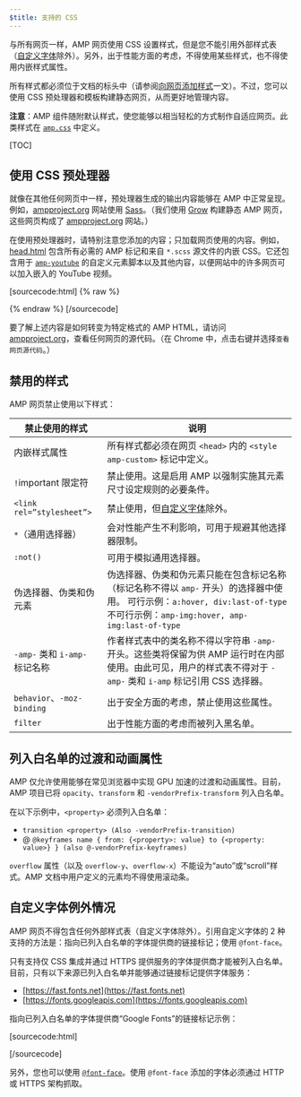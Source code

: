 ```yaml
---
$title: 支持的 CSS
---
```



与所有网页一样，AMP 网页使用 CSS 设置样式，但是您不能引用外部样式表（[自定义字体](#自定义字体例外情况)除外）。另外，出于性能方面的考虑，不得使用某些样式，也不得使用内嵌样式属性。

所有样式都必须位于文档的标头中（请参阅[向网页添加样式](/zh_cn/docs/guides/debug/validate.html)一文）。不过，您可以使用 CSS 预处理器和模板构建静态网页，从而更好地管理内容。

**注意**：AMP 组件随附默认样式，使您能够以相当轻松的方式制作自适应网页。此类样式在 [`amp.css`](https://github.com/ampproject/amphtml/blob/master/css/amp.css) 中定义。

[TOC]

## 使用 CSS 预处理器

就像在其他任何网页中一样，预处理器生成的输出内容能够在 AMP 中正常呈现。例如，[ampproject.org](https://www.ampproject.org/) 网站使用 [Sass](http://sass-lang.com/)。（我们使用 <a href="http://grow.io/"><span class="notranslate">Grow</span></a> 构建静态 AMP 网页，这些网页构成了 [ampproject.org](https://www.ampproject.org/) 网站。）

在使用预处理器时，请特别注意您添加的内容；只加载网页使用的内容。例如，[head.html](https://github.com/ampproject/docs/blob/master/views/partials/head.html) 包含所有必需的 AMP 标记和来自 `*.scss` 源文件的内嵌 CSS。它还包含用于 [`amp-youtube`](/docs/reference/extended/amp-youtube.html) 的自定义元素脚本以及其他内容，以便网站中的许多网页可以加入嵌入的 YouTube 视频。

[sourcecode:html] {% raw %} 
<head>
  <meta charset="utf-8">
  <meta name="viewport" content="width=device-width,minimum-scale=1,initial-scale=1">
  <meta content="IE=Edge" http-equiv="X-UA-Compatible">
  <meta property="og:description" content="{% if doc.description %}{{doc.description}} – {% endif %}Accelerated Mobile Pages Project">
  <meta name="description" content="{% if doc.description %}{{doc.description}} – {% endif %}Accelerated Mobile Pages Project">

  <title>Accelerated Mobile Pages Project</title>
  <link rel="shortcut icon" href="/static/img/amp_favicon.png">
  <link rel="canonical" href="https://www.ampproject.org{{doc.url.path}}">
  <link href="https://fonts.googleapis.com/css?family=Roboto:200,300,400,500,700" rel="stylesheet" type="text/css">
  <style amp-custom>
  {% include "/assets/css/main.min.css" %}
  </style>

  <style amp-boilerplate>body{-webkit-animation:-amp-start 8s steps(1,end) 0s 1 normal both;-moz-animation:-amp-start 8s steps(1,end) 0s 1 normal both;-ms-animation:-amp-start 8s steps(1,end) 0s 1 normal both;animation:-amp-start 8s steps(1,end) 0s 1 normal both}@-webkit-keyframes -amp-start{from{visibility:hidden}to{visibility:visible}}@-moz-keyframes -amp-start{from{visibility:hidden}to{visibility:visible}}@-ms-keyframes -amp-start{from{visibility:hidden}to{visibility:visible}}@-o-keyframes -amp-start{from{visibility:hidden}to{visibility:visible}}@keyframes -amp-start{from{visibility:hidden}to{visibility:visible}}</style><noscript><style amp-boilerplate>body{-webkit-animation:none;-moz-animation:none;-ms-animation:none;animation:none}</style></noscript>
  <script async src="https://cdn.ampproject.org/v0.js"></script>
  <script async custom-element="amp-carousel" src="https://cdn.ampproject.org/v0/amp-carousel-0.1.js"></script>
  <script async custom-element="amp-analytics" src="https://cdn.ampproject.org/v0/amp-analytics-0.1.js"></script>
  <script async custom-element="amp-lightbox" src="https://cdn.ampproject.org/v0/amp-lightbox-0.1.js"></script>
  <script async custom-element="amp-youtube" src="https://cdn.ampproject.org/v0/amp-youtube-0.1.js"></script>
  <script async custom-element="amp-sidebar" src="https://cdn.ampproject.org/v0/amp-sidebar-0.1.js"></script>
  <script async custom-element="amp-iframe" src="https://cdn.ampproject.org/v0/amp-iframe-0.1.js"></script>
</head>
{% endraw %} [/sourcecode]

要了解上述内容是如何转变为特定格式的 AMP HTML，请访问 [ampproject.org](https://www.ampproject.org/)，查看任何网页的源代码。（在 Chrome 中，点击右键并选择`查看网页源代码`。）

## 禁用的样式

AMP 网页禁止使用以下样式：

<table>
 <thead>
    <tr>
      <th data-th="Banned style">禁止使用的样式</th>
      <th data-th="Description">说明</th>
    </tr>
  </thead>
  <tbody>
    <tr>
      <td data-th="Banned style">内嵌样式属性</td>
      <td data-th="Description">所有样式都必须在网页 <code>&lt;head&gt;</code> 内的 <code>&lt;style amp-custom&gt;</code> 标记中定义。</td>
    </tr>
    <tr>
      <td data-th="Banned style"><code>!</code>important 限定符</td>
      <td data-th="Description">禁止使用。这是启用 AMP 以强制实施其元素尺寸设定规则的必要条件。</td>
    </tr>
    <tr>
      <td data-th="Banned style"><code>&lt;link rel=”stylesheet”&gt;</code></td>
      <td data-th="Description">禁止使用，但<a href="#自定义字体例外情况">自定义字体</a>除外。</td>
    </tr>
    <tr>
      <td data-th="Banned style"><code>*</code>（通用选择器）</td>
      <td data-th="Description">会对性能产生不利影响，可用于规避其他选择器限制。</td>
    </tr>
    <tr>
      <td data-th="Banned style"><code>:not()</code></td>
      <td data-th="Description">可用于模拟通用选择器。</td>
    </tr>
    <tr>
      <td data-th="Banned style">伪选择器、伪类和伪元素</td>
      <td data-th="Description">伪选择器、伪类和伪元素只能在包含标记名称（标记名称不得以 <code>amp-</code> 开头）的选择器中使用。
可行示例：<code>a:hover, div:last-of-type</code>
不可行示例：<code>amp-img:hover, amp-img:last-of-type</code></td>
    </tr>
    <tr>
      <td data-th="Banned style"><code>-amp-</code> 类和 <code>i-amp-</code> 标记名称</td>
      <td data-th="Description">作者样式表中的类名称不得以字符串 <code>-amp-</code> 开头。这些类将保留为供 AMP 运行时在内部使用。由此可见，用户的样式表不得对于 <code>-amp-</code> 类和 <code>i-amp</code> 标记引用 CSS 选择器。</td>
    </tr>
    <tr>
      <td data-th="Banned style"><code>behavior</code>、<code>-moz-binding</code></td>
      <td data-th="Description">出于安全方面的考虑，禁止使用这些属性。</td>
    </tr>
    <tr>
      <td data-th="Banned style"><code>filter</code></td>
      <td data-th="Description">出于性能方面的考虑而被列入黑名单。</td>
    </tr>
  </tbody>
</table>

## 列入白名单的过渡和动画属性

AMP 仅允许使用能够在常见浏览器中实现 GPU 加速的过渡和动画属性。目前，AMP 项目已将 `opacity`、`transform` 和 `-vendorPrefix-transform` 列入白名单。

在以下示例中，`<property>` 必须列入白名单：

* `transition <property> (Also -vendorPrefix-transition)`
* @ `@keyframes name { from: {<property>: value} to {<property: value>} } (also @-vendorPrefix-keyframes)`

`overflow` 属性（以及 `overflow-y`、`overflow-x`）不能设为<span class="notranslate">“auto”</span>或<span class="notranslate">“scroll”</span>样式。AMP 文档中用户定义的元素均不得使用滚动条。

## 自定义字体例外情况

AMP 网页不得包含任何外部样式表（自定义字体除外）。引用自定义字体的 2 种支持的方法是：指向已列入白名单的字体提供商的链接标记；使用 `@font-face`。

只有支持仅 CSS 集成并通过 HTTPS 提供服务的字体提供商才能被列入白名单。目前，只有以下来源已列入白名单并能够通过链接标记提供字体服务：

* [https://fast.fonts.net](https://fast.fonts.net)
* [https://fonts.googleapis.com](https://fonts.googleapis.com)

指向已列入白名单的字体提供商“Google Fonts”的链接标记示例：

[sourcecode:html]
<link rel="stylesheet" href="https://fonts.googleapis.com/css?family=Tangerine">
[/sourcecode]

另外，您也可以使用 [`@font-face`](https://developer.mozilla.org/zh-CN/docs/Web/CSS/@font-face)。使用 `@font-face` 添加的字体必须通过 HTTP 或 HTTPS 架构抓取。
